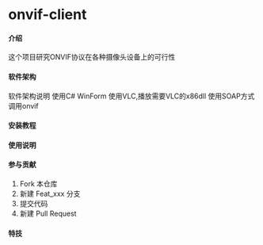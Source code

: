 # onvif-client

#### 介绍
这个项目研究ONVIF协议在各种摄像头设备上的可行性


#### 软件架构
软件架构说明
使用C# WinForm
使用VLC,播放需要VLC的x86dll
使用SOAP方式调用onvif


#### 安装教程


#### 使用说明


#### 参与贡献

1.  Fork 本仓库
2.  新建 Feat_xxx 分支
3.  提交代码
4.  新建 Pull Request


#### 特技
